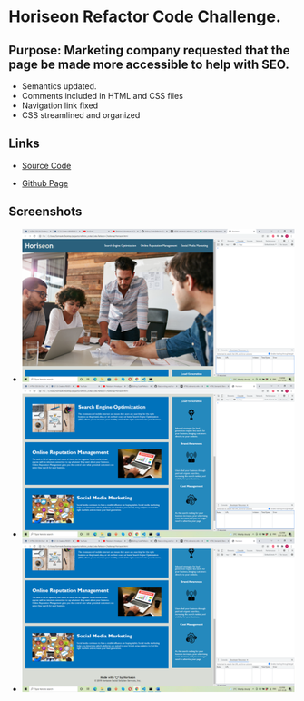 # Horiseon Refactor Code Challenge.

## Purpose: Marketing company requested that the page be made more accessible to help with SEO.
* Semantics updated.
* Comments included in HTML and CSS files
* Navigation link fixed
* CSS streamlined and organized

## Links
* [Source Code](https://github.com/somaiahuthappa/Code-Refactor-Challenge)

* [Github Page](https://somaiahuthappa.github.io/Code-Refactor-Challenge/)

## Screenshots
- ![This a screenshot](/assets/images/Screenshot_1.png)
- ![This a screenshot](/assets/images/Screenshot_2.png)
- ![This a screenshot](/assets/images/Screenshot_3.png)
